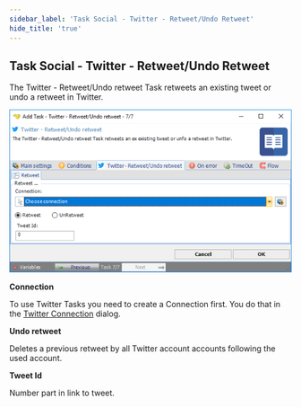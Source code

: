 ```yaml
---
sidebar_label: 'Task Social - Twitter - Retweet/Undo Retweet'
hide_title: 'true'
---
```


## Task Social - Twitter - Retweet/Undo Retweet

The Twitter - Retweet/Undo retweet Task retweets an existing tweet or undo a retweet in Twitter.

![](../../../static/img/tasksocialtwitterretweetundoretweet.png)

**Connection**

To use Twitter Tasks you need to create a Connection first. You do that in the [Twitter Connection](connection-twitter) dialog.
 
**Undo retweet**

Deletes a previous retweet by all Twitter account accounts following the used account.
 
**Tweet Id**

Number part in link to tweet.